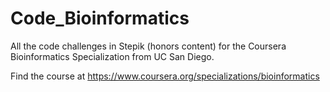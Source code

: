 # Code_Bioinformatics
All the code challenges in Stepik (honors content) for the Coursera Bioinformatics Specialization from UC San Diego.

Find the course at https://www.coursera.org/specializations/bioinformatics
